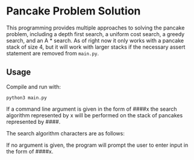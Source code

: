 # Pancake Problem Solution

This programming provides multiple approaches to solving the pancake problem,
including a depth first search, a uniform cost search, a greedy search, and an
A * search. As of right now it only works with a pancake stack of size 4, but it
will work with larger stacks if the necessary assert statement are removed from
`main.py`.

## Usage
Compile and run with:
```
python3 main.py
```

If a command line argument is given in the form of ####x
the search algorithm represented by x will be performed
on the stack of pancakes represented by ####.

The search algorithm characters are as follows:


If no argument is given, the program will prompt the user
to enter input in the form of ####x.
